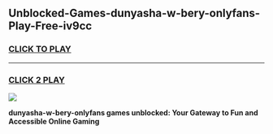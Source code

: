 
## Unblocked-Games-dunyasha-w-bery-onlyfans-Play-Free-iv9cc
<h3>
<a href="https://premium76.site?title=dunyasha-w-bery-onlyfans&ref=15A">CLICK TO PLAY</a></h3>
<hr>

<h3>
<a href="https://premium76.site?title=dunyasha-w-bery-onlyfans&ref=15A">CLICK 2 PLAY</a>
  
</h3>

<a href="https://premium76.site?title=dunyasha-w-bery-onlyfans&ref=15A"><img src="https://clearcache.store/games.png"></a>


**dunyasha-w-bery-onlyfans games unblocked: Your Gateway to Fun and Accessible Online Gaming**
